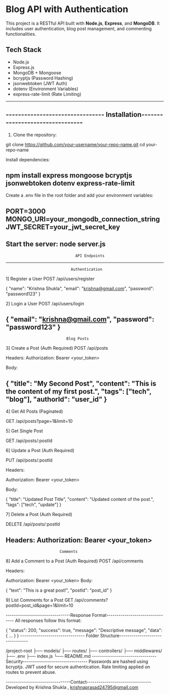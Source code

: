 # Blog API with Authentication

This project is a RESTful API built with **Node.js**, **Express**, and **MongoDB**. It includes user authentication, blog post management, and commenting functionalities.

##  Tech Stack

- Node.js
- Express.js
- MongoDB + Mongoose
- bcryptjs (Password Hashing)
- jsonwebtoken (JWT Auth)
- dotenv (Environment Variables)
- express-rate-limit (Rate Limiting)

---

## -------------------------------- Installation--------------------------------

1. Clone the repository:

git clone https://github.com/your-username/your-repo-name.git
cd your-repo-name

Install dependencies:

npm install express mongoose bcryptjs jsonwebtoken dotenv express-rate-limit
--------------------------------
Create a .env file in the root folder and add your environment variables:

PORT=3000
MONGO_URI=your_mongodb_connection_string
JWT_SECRET=your_jwt_secret_key
--------------------------------
Start the server:
node server.js
----------------------------------------------------------------
                                   API Endpoints
----------------------------------------------------------------
                                 Authentication
1] Register a User
POST /api/users/register

{
  "name": "Krishna Shukla",
  "email": "krishna@gmail.com",
  "password": "password123"
}

2] Login a User
POST /api/users/login

{
  "email": "krishna@gmail.com",
  "password": "password123"
}
----------------------------------------------------------------
                               Blog Posts
3] Create a Post (Auth Required)
POST /api/posts

Headers:
Authorization: Bearer <your_token>

Body:

{
  "title": "My Second Post",
  "content": "This is the content of my first post.",
  "tags": ["tech", "blog"],
  "authorId": "user_id"
}
--------------------------------
4] Get All Posts (Paginated)

GET /api/posts?page=1&limit=10

5] Get Single Post

GET /api/posts/:postId

6] Update a Post (Auth Required)

PUT /api/posts/:postId

Headers:

Authorization: Bearer <your_token>

Body:

{
  "title": "Updated Post Title",
  "content": "Updated content of the post.",
  "tags": ["tech", "update"]
}

7] Delete a Post (Auth Required)

DELETE /api/posts/:postId

Headers:
Authorization: Bearer <your_token>
----------------------------------------------------------------
                            Comments

8] Add a Comment to a Post (Auth Required)
POST /api/comments

Headers:

Authorization: Bearer <your_token>
Body:

{
  "text": "This is a great post!",
  "postId": "post_id"
}

9] List Comments for a Post
GET /api/comments?postId=post_id&page=1&limit=10

--------------------------------Response Format--------------------------------
All responses follow this format:

{
  "status": 200,
  "success": true,
  "message": "Descriptive message",
  "data": { ... }
}
-------------------------------- Folder Structure--------------------------------

/project-root
  ├── models/
  ├── routes/
  ├── controllers/
  ├── middlewares/
  ├── .env
  ├── index.js
  └── README.md
-------------------------------- Security--------------------------------
Passwords are hashed using bcryptjs.
JWT used for secure authentication.
Rate limiting applied on routes to prevent abuse.

--------------------------------Contact--------------------------------
Developed by Krishna Shukla , krishnaprasad24795@gmail.com

